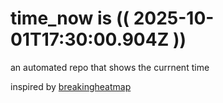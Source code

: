 # time_now is (( 2025-10-01T17:30:00.904Z ))

an automated repo that shows the currnent time

inspired by [breakingheatmap](https://github.com/breakingheatmap/breakingheatmap)